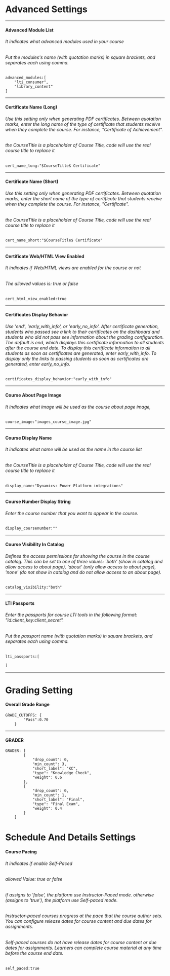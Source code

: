 # Advanced Settings                                                                         
---      
#### Advanced Module List	
###### It indicates what advanced modules used in your course
###### Put the modules's name (with quotation marks) in square brackets, and separates each using comma. 
```
advanced_modules:[
	"lti_consumer",
	"library_content"
]
```
---
#### Certificate Name (Long)	
###### Use this setting only when generating PDF certificates. Between quotation marks, enter the long name of the type of certificate that students receive when they complete the course. For instance, "Certificate of Achievement".
###### the $CourseTitle$ is a placeholder of Course Title, code will use the real course title to replace it

```
cert_name_long:"$CourseTitle$ Certificate"
```

---
#### Certificate Name (Short)	
###### Use this setting only when generating PDF certificates. Between quotation marks, enter the short name of the type of certificate that students receive when they complete the course. For instance, "Certificate".
###### the $CourseTitle$ is a placeholder of Course Title, code will use the real course title to replace it 
```
cert_name_short:"$CourseTitle$ Certificate"
```
---
#### Certificate Web/HTML View Enabled	
###### It indicates if Web/HTML views are enabled for the course or not
###### The allowed values is: true or false
```
cert_html_view_enabled:true
```
---
#### Certificates Display Behavior	
###### Use 'end', 'early_with_info', or 'early_no_info'. After certificate generation, students who passed see a link to their certificates on the dashboard and students who did not pass see information about the grading configuration. The default is end, which displays this certificate information to all students after the course end date. To display this certificate information to all students as soon as certificates are generated, enter early_with_info. To display only the links to passing students as soon as certificates are generated, enter early_no_info.
```
certificates_display_behavior:"early_with_info"
```
---
#### Course About Page Image	
###### It indicates what image will be used as the course about page image,
```
course_image:"images_course_image.jpg"
```
---
#### Course Display Name	
###### It indicates what name will be used as the name in the course list
###### the $CourseTitle$ is a placeholder of Course Title, code will use the real course title to replace it
```
display_name:"Dynamics: Power Platform integrations"
```
---
#### Course Number Display String	
###### Enter the course number that you want to appear in the course. 
```
display_coursenumber:""
```
---
#### Course Visibility In Catalog
###### Defines the access permissions for showing the course in the course catalog. This can be set to one of three values: 'both' (show in catalog and allow access to about page), 'about' (only allow access to about page), 'none' (do not show in catalog and do not allow access to an about page).
```
catalog_visibility:"both"
```

---
#### LTI Passports	
###### Enter the passports for course LTI tools in the following format: "id:client_key:client_secret".
###### Put the passport name (with quotation marks) in square brackets, and separates each using comma. 
```
lti_passports:[
    
] 
```
---
# Grading Setting
#### Overall Grade Range	
```
GRADE_CUTOFFS: {
		"Pass":0.70
    }
```
---
#### GRADER
```
GRADER: [
        {
            "drop_count": 0, 
            "min_count": 3, 
            "short_label": "KC", 
            "type": "Knowledge Check", 
            "weight": 0.6
        }, 
        {
            "drop_count": 0, 
            "min_count": 1, 
            "short_label": "Final", 
            "type": "Final Exam", 
            "weight": 0.4
        }
    ]
```

# Schedule And Details Settings

#### Course Pacing	
###### It indicates if enable Self-Paced
###### allowed Value: true or false
###### if assigns to 'false', the platform use Instructor-Paced mode. otherwise (assigns to 'true'), the platform use Self-paced mode.
###### Instructor-paced courses progress at the pace that the course author sets. You can configure release dates for course content and due dates for assignments.
###### Self-paced courses do not have release dates for course content or due dates for assignments. Learners can complete course material at any time before the course end date.

```
self_paced:true
```